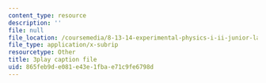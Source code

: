 ```yaml
---
content_type: resource
description: ''
file: null
file_location: /coursemedia/8-13-14-experimental-physics-i-ii-junior-lab-fall-2016-spring-2017/865feb9de081e43e1fbae71c9fe6798d_6yXA-M8WAY8.srt
file_type: application/x-subrip
resourcetype: Other
title: 3play caption file
uid: 865feb9d-e081-e43e-1fba-e71c9fe6798d
---
```

